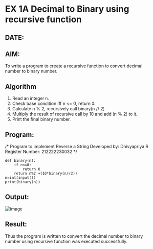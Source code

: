 # EX 1A Decimal to Binary using recursive function
## DATE:
## AIM:
To write a program to create a recursive function to convert decimal number to binary number.

## Algorithm
1. Read an integer n.
2. Check base condition iff n <= 0, return 0.
3. Calculate n % 2, recursively call binary(n // 2).
4. Multiply the result of recursive call by 10 and add (n % 2) to it.
5. Print the final binary number.

## Program:

/*
Program to implement Reverse a String
Developed by: Dhivyapriya R
Register Number: 212222230032
*/
```
def binary(n):
    if n<=0:
        return 0
    return n%2 +(10*binary(n//2))
n=int(input())
print(binary(n))
```

## Output:

![image](https://github.com/user-attachments/assets/29c4b7c9-1423-45ae-acea-43469f9385dd)

## Result:
Thus the program is written to convert the decimal number to binary number using recursive function was executed successfully.
